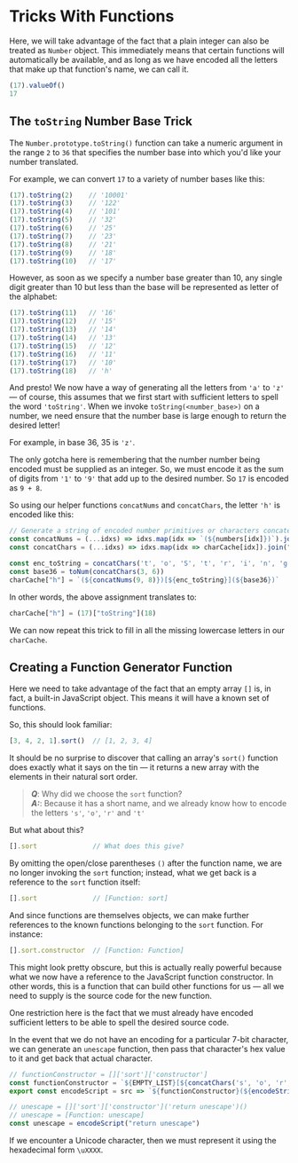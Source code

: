 # Tricks With Functions

Here, we will take advantage of the fact that a plain integer can also be treated as `Number` object.
This immediately means that certain functions will automatically be available, and as long as we have encoded all the letters that make up that function's name, we can call it.

```javascript
(17).valueOf()
17
```

## The `toString` Number Base Trick

The `Number.prototype.toString()` function can take a numeric argument in the range `2` to `36` that specifies the number base into which you'd like your number translated.

For example, we can convert `17` to a variety of number bases like this:

```javascript
(17).toString(2)    // '10001'
(17).toString(3)    // '122'
(17).toString(4)    // '101'
(17).toString(5)    // '32'
(17).toString(6)    // '25'
(17).toString(7)    // '23'
(17).toString(8)    // '21'
(17).toString(9)    // '18'
(17).toString(10)   // '17'
```

However, as soon as we specify a number base greater than 10, any single digit greater than 10 but less than the base will be represented as letter of the alphabet:

```javascript
(17).toString(11)   // '16'
(17).toString(12)   // '15'
(17).toString(13)   // '14'
(17).toString(14)   // '13'
(17).toString(15)   // '12'
(17).toString(16)   // '11'
(17).toString(17)   // '10'
(17).toString(18)   // 'h'
```

And presto!  We now have a way of generating all the letters from `'a'` to `'z'` &mdash; of course, this assumes that we first start with sufficient letters to spell the word `'toString'`.
When we invoke `toString(<number_base>)` on a number, we need ensure that the number base is large enough to return the desired letter!

For example, in base 36, 35 is `'z'`.

The only gotcha here is remembering that the number number being encoded must be supplied as an integer.
So, we must encode it as the sum of digits from `'1'` to `'9'` that add up to the desired number.
So `17` is encoded as `9 + 8`.

So using our helper functions `concatNums` and `concatChars`, the letter `'h'` is encoded like this:

```javascript
// Generate a string of encoded number primitives or characters concatenated from the supplied list of indices
const concatNums = (...idxs) => idxs.map(idx => `(${numbers[idx]})`).join("+")
const concatChars = (...idxs) => idxs.map(idx => charCache[idx]).join("+")

const enc_toString = concatChars('t', 'o', 'S', 't', 'r', 'i', 'n', 'g')
const base36 = toNum(concatChars(3, 6))
charCache["h"] = `(${concatNums(9, 8)})[${enc_toString}](${base36})`
```

In other words, the above assignment translates to:

```javascript
charCache["h"] = (17)["toString"](18)
```

We can now repeat this trick to fill in all the missing lowercase letters in our `charCache`.

## Creating a Function Generator Function

Here we need to take advantage of the fact that an empty array `[]` is, in fact, a built-in JavaScript object.
This means it will have a known set of functions.

So, this should look familiar:

```javascript
[3, 4, 2, 1].sort()  // [1, 2, 3, 4]
```

It should be no surprise to discover that calling an array's `sort()` function does exactly what it says on the tin &mdash; it returns a new array with the elements in their natural sort order.

> ***Q***: Why did we choose the `sort` function?<br>
> ***A:***: Because it has a short name, and we already know how to encode the letters `'s'`, `'o'`, `'r'` and `'t'`

But what about this?

```javascript
[].sort              // What does this give?
```

By omitting the open/close parentheses `()` after the function name, we are no longer invoking the `sort` function; instead, what we get back is a reference to the `sort` function itself:

```javascript
[].sort              // [Function: sort]
```

And since functions are themselves objects, we can make further references to the known functions belonging to the `sort` function.
For instance:

```javascript
[].sort.constructor  // [Function: Function]
```

This might look pretty obscure, but this is actually really powerful because what we now have a reference to the JavaScript function constructor.
In other words, this is a function that can build other functions for us &mdash; all we need to supply is the source code for the new function.

One restriction here is the fact that we must already have encoded sufficient letters to be able to spell the desired source code.

In the event that we do not have an encoding for a particular 7-bit character, we can generate an `unescape` function, then pass that character's hex value to it and get back that actual character.

```javascript
// functionConstructor = []['sort']['constructor']
const functionConstructor = `${EMPTY_LIST}[${concatChars('s', 'o', 'r', 't')}][${encConstructor}]`
export const encodeScript = src => `${functionConstructor}(${encodeString(src)})()`

// unescape = []['sort']['constructor']('return unescape')()
// unescape = [Function: unescape]
const unescape = encodeScript("return unescape")
```

If we encounter a Unicode character, then we must represent it using the hexadecimal form `\uXXXX`.
